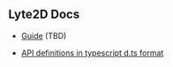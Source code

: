 ## Lyte2D Docs

- [Guide](guide.md) (TBD)

- [API definitions in typescript d.ts format](lyte.d.ts)

